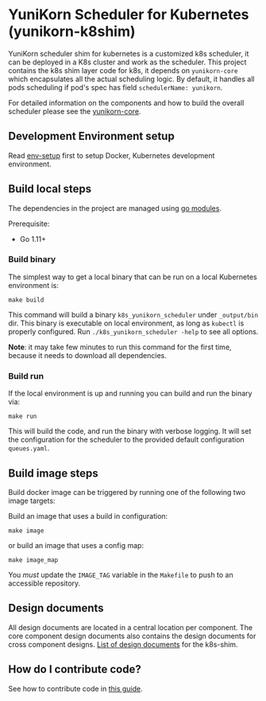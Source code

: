 # YuniKorn Scheduler for Kubernetes (yunikorn-k8shim)

YuniKorn scheduler shim for kubernetes is a customized k8s scheduler, it can be deployed in a K8s cluster and work as the scheduler.
This project contains the k8s shim layer code for k8s, it depends on `yunikorn-core` which encapsulates all the actual scheduling logic.
By default, it handles all pods scheduling if pod's spec has field `schedulerName: yunikorn`.

For detailed information on the components and how to build the overall scheduler please see the [yunikorn-core](https://github.com/cloudera/yunikorn-core).

## Development Environment setup

Read [env-setup](https://github.com/cloudera/yunikorn-core/blob/master/docs/env-setup.md) first to setup Docker, Kubernetes development environment.

## Build local steps
The dependencies in the project are managed using [go modules](https://blog.golang.org/using-go-modules).   

Prerequisite:
- Go 1.11+

### Build binary
The simplest way to get a local binary that can be run on a local Kubernetes environment is: 
```
make build
```

This command will build a binary `k8s_yunikorn_scheduler` under `_output/bin` dir. This binary is executable on local environment, as long as `kubectl` is properly configured.
Run `./k8s_yunikorn_scheduler -help` to see all options.

**Note**: it may take few minutes to run this command for the first time, because it needs to download all dependencies.

### Build run
If the local environment is up and running you can build and run the binary via: 
```
make run
```

This will build the code, and run the binary with verbose logging. It will set the configuration for the scheduler to the provided default configuration `queues.yaml`.

## Build image steps
Build docker image can be triggered by running one of the following two image targets:

Build an image that uses a build in configuration:
```
make image
```
or build an image that uses a config map:
```
make image_map
```
You *must* update the `IMAGE_TAG` variable in the `Makefile` to push to an accessible repository.

## Design documents
All design documents are located in a central location per component. The core component design documents also contains the design documents for cross component designs.
[List of design documents](docs/design/design-index.md) for the k8s-shim.

## How do I contribute code?

See how to contribute code in [this guide](docs/how-to-contribute.md).

